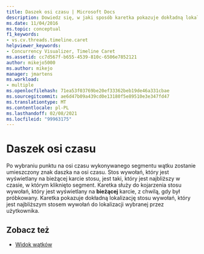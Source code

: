 ```yaml
---
title: Daszek osi czasu | Microsoft Docs
description: Dowiedz się, w jaki sposób karetka pokazuje dokładną lokalizację stosu wywołań, który jest najbliższym stosem wywołań do lokalizacji wybranej przez użytkownika.
ms.date: 11/04/2016
ms.topic: conceptual
f1_keywords:
- vs.cv.threads.timeline.caret
helpviewer_keywords:
- Concurrency Visualizer, Timeline Caret
ms.assetid: cc7d567f-b655-4539-810c-6506e7852121
author: mikejo5000
ms.author: mikejo
manager: jmartens
ms.workload:
- multiple
ms.openlocfilehash: 71ea53f03769be20ef33362beb19de46a331cbae
ms.sourcegitcommit: ae6d47b09a439cd0e13180f5e89510e3e347fd47
ms.translationtype: MT
ms.contentlocale: pl-PL
ms.lasthandoff: 02/08/2021
ms.locfileid: "99963175"
---
```

# <a name="timeline-caret"></a>Daszek osi czasu
Po wybraniu punktu na osi czasu wykonywanego segmentu wątku zostanie umieszczony znak daszka na osi czasu. Stos wywołań, który jest wyświetlany na bieżącej karcie stosu, jest taki, który jest najbliższy w czasie, w którym kliknięto segment. Karetka służy do kojarzenia stosu wywołań, który jest wyświetlany na **bieżącej** karcie, z chwilą, gdy był próbkowany. Karetka pokazuje dokładną lokalizację stosu wywołań, który jest najbliższym stosem wywołań do lokalizacji wybranej przez użytkownika.

## <a name="see-also"></a>Zobacz też
- [Widok wątków](../profiling/threads-view-parallel-performance.md)